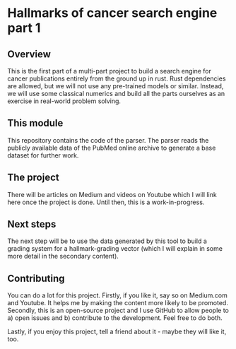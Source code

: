# Hallmarks of cancer search engine part 1

## Overview

This is the first part of a multi-part project to build a search engine for cancer publications entirely from the ground up in rust. Rust dependencies are allowed, but we will not use any pre-trained models or similar. Instead, we will use some classical numerics and build all the parts ourselves as an exercise in real-world problem solving. 

## This module

This repository contains the code of the parser. The parser reads the publicly available data of the PubMed online archive to generate a base dataset for further work.

## The project

There will be articles on Medium and videos on Youtube which I will link here once the project is done. Until then, this is a work-in-progress.

## Next steps

The next step will be to use the data generated by this tool to build a grading system for a hallmark-grading vector (which I will explain in some more detail in the secondary content).

## Contributing

You can do a lot for this project. Firstly, if you like it, say so on Medium.com and Youtube. It helps me by making the content more likely to be promoted.
Secondly, this is an open-source project and I use GitHub to allow people to a) open issues and b) contribute to the development.
Feel free to do both.

Lastly, if you enjoy this project, tell a friend about it - maybe they will like it, too.


